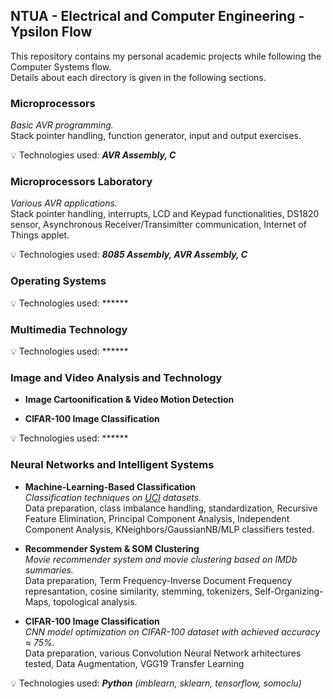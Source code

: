 ## NTUA - Electrical and Computer Engineering - Ypsilon Flow

This repository contains my personal academic projects while following the Computer Systems flow.  
Details about each directory is given in the following sections.

### Microprocessors
_Basic AVR programming._  
Stack pointer handling, function generator, input and output exercises.

:bulb: Technologies used: ***AVR Assembly, C***

### Microprocessors Laboratory
_Various AVR applications._  
Stack pointer handling, interrupts, LCD and Keypad functionalities, DS1820 sensor, Asynchronous Receiver/Transimitter communication, Internet of Things applet.

:bulb: Technologies used: ***8085 Assembly, AVR Assembly, C***

### Operating Systems

:bulb: Technologies used: ******

### Multimedia Technology

:bulb: Technologies used: ******

### Image and Video Analysis and Technology

- **Image Cartoonification & Video Motion Detection**  

- **CIFAR-100 Image Classification**  

:bulb: Technologies used: ******

### Neural Networks and Intelligent Systems

- **Machine-Learning-Based Classification**  
_Classification techniques on [UCI](https://archive.ics.uci.edu/ml/index.php) datasets._  
Data preparation, class imbalance handling, standardization, Recursive Feature Elimination, Principal Component Analysis, Independent Component Analysis, KNeighbors/GaussianNB/MLP classifiers tested.

- **Recommender System & SOM Clustering**  
_Movie recommender system and movie clustering based on IMDb summaries._  
Data preparation, Term Frequency-Inverse Document Frequency represantation, cosine similarity, stemming, tokenizers, Self-Organizing-Maps, topological analysis.

- **CIFAR-100 Image Classification**  
_CNN model optimization on CIFAR-100 dataset with achieved accuracy ≈ 75%._  
Data preparation, various Convolution Neural Network arhitectures tested, Data Augmentation, VGG19 Transfer Learning

:bulb: Technologies used: ***Python*** _(imblearn, sklearn, tensorflow, somoclu)_
